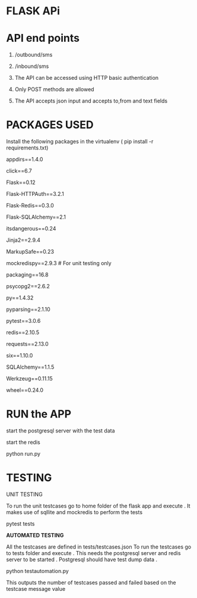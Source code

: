 
FLASK APi
=======================================

API end points
=======================================

1) /outbound/sms

2) /inbound/sms

1) The API can be accessed using HTTP basic authentication

2) Only POST methods are allowed

3) The API accepts json input and accepts to,from and text fields


PACKAGES USED
========================================
Install the following packages in the virtualenv  ( pip install -r requirements.txt)


appdirs==1.4.0

click==6.7

Flask==0.12

Flask-HTTPAuth==3.2.1

Flask-Redis==0.3.0

Flask-SQLAlchemy==2.1

itsdangerous==0.24

Jinja2==2.9.4

MarkupSafe==0.23

mockredispy==2.9.3     # For unit testing only

packaging==16.8

psycopg2==2.6.2

py==1.4.32

pyparsing==2.1.10

pytest==3.0.6

redis==2.10.5

requests==2.13.0

six==1.10.0

SQLAlchemy==1.1.5

Werkzeug==0.11.15

wheel==0.24.0


RUN the APP
============================================

start the postgresql server with the test data

start the redis

python run.py



TESTING
==========================================

</b> UNIT TESTING </b>

To run the unit testcases go to home folder of the flask app and execute .
It makes use of sqllite and mockredis to perform the tests

pytest tests

<b>AUTOMATED TESTING </b>

All the testcases are defined in tests/testcases.json
To run the  testcases go to tests folder and execute . This needs the postgresql server and redis server to be started .
 Postgresql should have test dump data .

python testautomation.py

This outputs the number of testcases passed and failed based on the testcase message value















